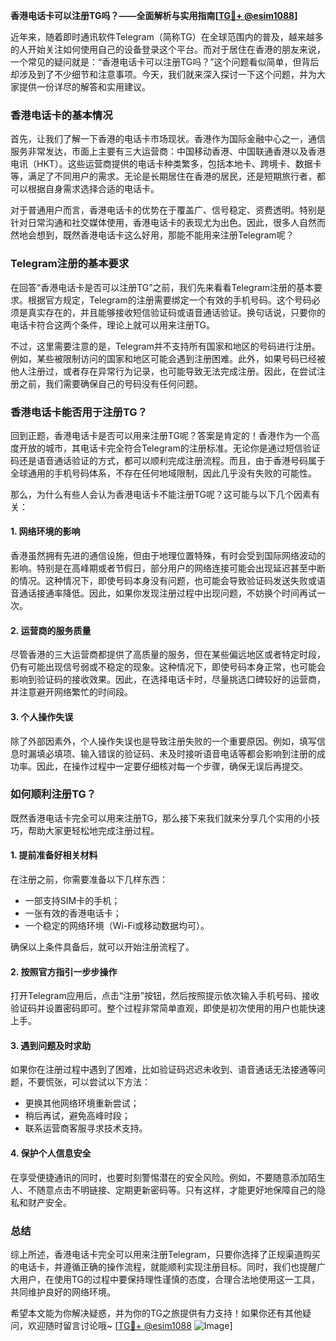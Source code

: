**香港电话卡可以注册TG吗？——全面解析与实用指南[[TG💪+ @esim1088](https://t.me/s/esim1088)]**

近年来，随着即时通讯软件Telegram（简称TG）在全球范围内的普及，越来越多的人开始关注如何使用自己的设备登录这个平台。而对于居住在香港的朋友来说，一个常见的疑问就是：“香港电话卡可以注册TG吗？”这个问题看似简单，但背后却涉及到了不少细节和注意事项。今天，我们就来深入探讨一下这个问题，并为大家提供一份详尽的解答和实用建议。

### 香港电话卡的基本情况

首先，让我们了解一下香港的电话卡市场现状。香港作为国际金融中心之一，通信服务非常发达，市面上主要有三大运营商：中国移动香港、中国联通香港以及香港电讯（HKT）。这些运营商提供的电话卡种类繁多，包括本地卡、跨境卡、数据卡等，满足了不同用户的需求。无论是长期居住在香港的居民，还是短期旅行者，都可以根据自身需求选择合适的电话卡。

对于普通用户而言，香港电话卡的优势在于覆盖广、信号稳定、资费透明。特别是针对日常沟通和社交媒体使用，香港电话卡的表现尤为出色。因此，很多人自然而然地会想到，既然香港电话卡这么好用，那能不能用来注册Telegram呢？

### Telegram注册的基本要求

在回答“香港电话卡是否可以注册TG”之前，我们先来看看Telegram注册的基本要求。根据官方规定，Telegram的注册需要绑定一个有效的手机号码。这个号码必须是真实存在的，并且能够接收短信验证码或语音通话验证。换句话说，只要你的电话卡符合这两个条件，理论上就可以用来注册TG。

不过，这里需要注意的是，Telegram并不支持所有国家和地区的号码进行注册。例如，某些被限制访问的国家和地区可能会遇到注册困难。此外，如果号码已经被他人注册过，或者存在异常行为记录，也可能导致无法完成注册。因此，在尝试注册之前，我们需要确保自己的号码没有任何问题。

### 香港电话卡能否用于注册TG？

回到正题，香港电话卡是否可以用来注册TG呢？答案是肯定的！香港作为一个高度开放的城市，其电话卡完全符合Telegram的注册标准。无论你是通过短信验证码还是语音通话验证的方式，都可以顺利完成注册流程。而且，由于香港号码属于全球通用的手机号码体系，不存在任何地域限制，因此几乎没有失败的可能性。

那么，为什么有些人会认为香港电话卡不能注册TG呢？这可能与以下几个因素有关：

#### 1. **网络环境的影响**
香港虽然拥有先进的通信设施，但由于地理位置特殊，有时会受到国际网络波动的影响。特别是在高峰期或者节假日，部分用户的网络连接可能会出现延迟甚至中断的情况。这种情况下，即使号码本身没有问题，也可能会导致验证码发送失败或语音通话接通率降低。因此，如果你发现注册过程中出现问题，不妨换个时间再试一次。

#### 2. **运营商的服务质量**
尽管香港的三大运营商都提供了高质量的服务，但在某些偏远地区或者特定时段，仍有可能出现信号弱或不稳定的现象。这种情况下，即使号码本身正常，也可能会影响到验证码的接收效果。因此，在选择电话卡时，尽量挑选口碑较好的运营商，并注意避开网络繁忙的时间段。

#### 3. **个人操作失误**
除了外部因素外，个人操作失误也是导致注册失败的一个重要原因。例如，填写信息时漏填必填项、输入错误的验证码、未及时接听语音电话等都会影响到注册的成功率。因此，在操作过程中一定要仔细核对每一个步骤，确保无误后再提交。

### 如何顺利注册TG？

既然香港电话卡完全可以用来注册TG，那么接下来我们就来分享几个实用的小技巧，帮助大家更轻松地完成注册过程。

#### 1. **提前准备好相关材料**
在注册之前，你需要准备以下几样东西：
- 一部支持SIM卡的手机；
- 一张有效的香港电话卡；
- 一个稳定的网络环境（Wi-Fi或移动数据均可）。

确保以上条件具备后，就可以开始注册流程了。

#### 2. **按照官方指引一步步操作**
打开Telegram应用后，点击“注册”按钮，然后按照提示依次输入手机号码、接收验证码并设置密码即可。整个过程非常简单直观，即使是初次使用的用户也能快速上手。

#### 3. **遇到问题及时求助**
如果你在注册过程中遇到了困难，比如验证码迟迟未收到、语音通话无法接通等问题，不要慌张，可以尝试以下方法：
- 更换其他网络环境重新尝试；
- 稍后再试，避免高峰时段；
- 联系运营商客服寻求技术支持。

#### 4. **保护个人信息安全**
在享受便捷通讯的同时，也要时刻警惕潜在的安全风险。例如，不要随意添加陌生人、不随意点击不明链接、定期更新密码等。只有这样，才能更好地保障自己的隐私和财产安全。

### 总结

综上所述，香港电话卡完全可以用来注册Telegram，只要你选择了正规渠道购买的电话卡，并遵循正确的操作流程，就能顺利实现注册目标。同时，我们也提醒广大用户，在使用TG的过程中要保持理性谨慎的态度，合理合法地使用这一工具，共同维护良好的网络环境。

希望本文能为你解决疑惑，并为你的TG之旅提供有力支持！如果你还有其他疑问，欢迎随时留言讨论哦~ [[TG💪+ @esim1088](https://t.me/s/esim1088) ![Image](https://i.postimg.cc/4NQfJmqS/Snipaste-2025-05-13-00-14-12.png)]